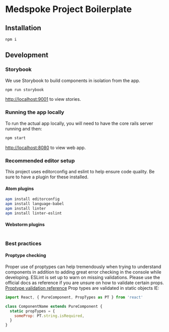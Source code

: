 # Medspoke Project Boilerplate

## Installation
```bash
npm i
```

## Development
### Storybook
We use Storybook to build components in isolation from the app.

```bash
npm run storybook
```
[http://localhost:9001](http://localhost:9001) to view stories.

### Running the app locally
To run the actual app locally, you will need to have the core rails server running
and then:
```bash
npm start
```
[http://localhost:8080](http://localhost:8080) to view web app.

### Recommended editor setup
This project uses editorconfig and eslint to help ensure code quality.
Be sure to have a plugin for these installed.

#### Atom plugins
```bash
apm install editorconfig
apm install language-babel
apm install linter
apm install linter-eslint
```

#### Webstorm plugins
```bash
```

### Best practices
#### Proptype checking
Proper use of proptypes can help tremendously when trying to understand components in addition
to adding great error checking in the console while developing.
ESLint is set up to warn on missing validations. Please use the official docs as reference if you
are unsure on how to validate certain props.
[Proptype validation reference](https://facebook.github.io/react/docs/typechecking-with-proptypes.html)
Prop types are validated in static objects IE:
```javascript
import React, { PureComponent, PropTypes as PT } from 'react'

class ComponentName extends PureComponent {
  static propTypes = {
    someProp: PT.string.isRequired,
  }
}
```
